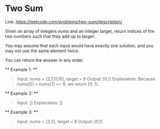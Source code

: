 # Two Sum

Link: https://leetcode.com/problems/two-sum/description/

Given an array of integers nums and an integer target, return indices of the two numbers such that they add up to target.

You may assume that each input would have exactly one solution, and you may not use the same element twice.

You can return the answer in any order.

** Example 1: **
> Input: nums = [2,7,11,15], target = 9
> Output: [0,1]
> Explanation: Because nums[0] + nums[1] == 9, we return [0, 1].

** Example 2: **
> Input: []
> Explanation: []

** Example 3: **
> Input: nums = [3,3], target = 6
> Output: [0,1]